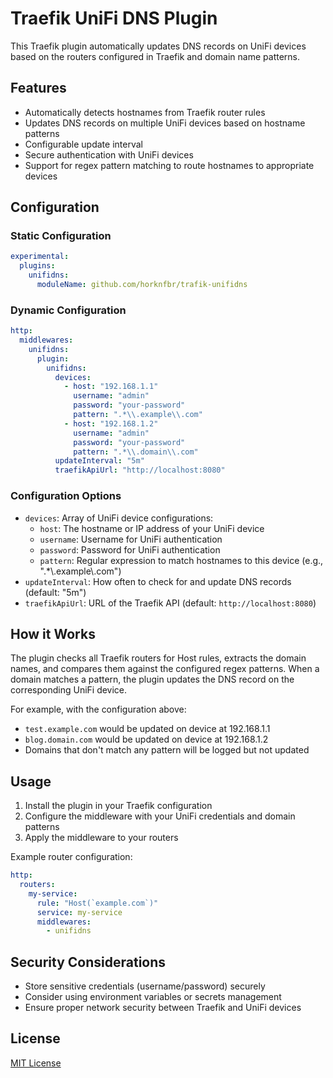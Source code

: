 # Traefik UniFi DNS Plugin

This Traefik plugin automatically updates DNS records on UniFi devices based on the routers configured in Traefik and domain name patterns.

## Features

- Automatically detects hostnames from Traefik router rules
- Updates DNS records on multiple UniFi devices based on hostname patterns
- Configurable update interval
- Secure authentication with UniFi devices
- Support for regex pattern matching to route hostnames to appropriate devices

## Configuration

### Static Configuration

```yaml
experimental:
  plugins:
    unifidns:
      moduleName: github.com/horknfbr/trafik-unifidns
```

### Dynamic Configuration

```yaml
http:
  middlewares:
    unifidns:
      plugin:
        unifidns:
          devices:
            - host: "192.168.1.1"
              username: "admin"
              password: "your-password"
              pattern: ".*\\.example\\.com"
            - host: "192.168.1.2"
              username: "admin"
              password: "your-password"
              pattern: ".*\\.domain\\.com"
          updateInterval: "5m"
          traefikApiUrl: "http://localhost:8080"
```

### Configuration Options

- `devices`: Array of UniFi device configurations:
  - `host`: The hostname or IP address of your UniFi device
  - `username`: Username for UniFi authentication
  - `password`: Password for UniFi authentication
  - `pattern`: Regular expression to match hostnames to this device (e.g., ".*\\.example\\.com")
- `updateInterval`: How often to check for and update DNS records (default: "5m")
- `traefikApiUrl`: URL of the Traefik API (default: `http://localhost:8080`)

## How it Works

The plugin checks all Traefik routers for Host rules, extracts the domain names, and compares them against the configured regex patterns. When a domain matches a pattern, the plugin updates the DNS record on the corresponding UniFi device.

For example, with the configuration above:

- `test.example.com` would be updated on device at 192.168.1.1
- `blog.domain.com` would be updated on device at 192.168.1.2
- Domains that don't match any pattern will be logged but not updated

## Usage

1. Install the plugin in your Traefik configuration
2. Configure the middleware with your UniFi credentials and domain patterns
3. Apply the middleware to your routers

Example router configuration:

```yaml
http:
  routers:
    my-service:
      rule: "Host(`example.com`)"
      service: my-service
      middlewares:
        - unifidns
```

## Security Considerations

- Store sensitive credentials (username/password) securely
- Consider using environment variables or secrets management
- Ensure proper network security between Traefik and UniFi devices

## License

[MIT License](LICENSE)
